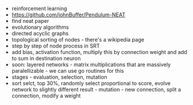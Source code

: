 * reinforcement learning
* https://github.com/johnBuffer/Pendulum-NEAT
* find neat paper
* evolutionary algorithms
* directed acyclic graphs
* topological sorting of nodes - there's a wikipedia page
* step by step of node process in SRT
* add bias, activation function, multiply this by connection weight and add to sum in destination neuron
* soon: layered networks - matrix multiplications that are massively paralellizable - we can use go routines for this
* stages - evaluation, selection, mutation
* sort selct, top 30%, randomly select proportional to score, evolve network to slightly different result - mutation - new connection, split a connection, modify a weight